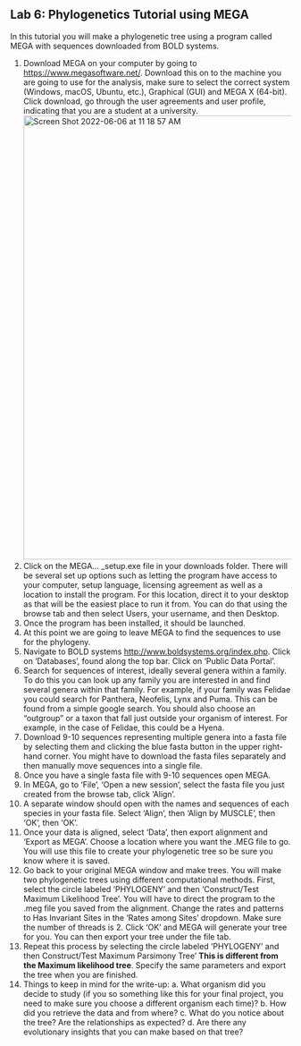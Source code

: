 ## Lab 6: Phylogenetics Tutorial using MEGA

In this tutorial you will make a phylogenetic tree using a program called MEGA with sequences
downloaded from BOLD systems.
1. Download MEGA on your computer by going to https://www.megasoftware.net/. Download this on to the machine you are going to use for the analysis, make sure to select the correct system (Windows, macOS, Ubuntu, etc.), Graphical (GUI) and MEGA X (64-bit). Click download, go through the user agreements and user profile, indicating that you are a student at a university. <img width="794" alt="Screen Shot 2022-06-06 at 11 18 57 AM" src="https://user-images.githubusercontent.com/70609417/172213618-2cbbf489-bffe-4869-92d5-495d6fbbcac9.png">
2. Click on the MEGA… _setup.exe file in your downloads folder. There will be several set
up options such as letting the program have access to your computer, setup language,
licensing agreement as well as a location to install the program. For this location, direct it
to your desktop as that will be the easiest place to run it from. You can do that using the
browse tab and then select Users, your username, and then Desktop.
3. Once the program has been installed, it should be launched.
4. At this point we are going to leave MEGA to find the sequences to use for the phylogeny.
5. Navigate to BOLD systems http://www.boldsystems.org/index.php. Click on ‘Databases’,
found along the top bar. Click on ‘Public Data Portal’. 
6. Search for sequences of interest, ideally several genera within a family. To do this you
can look up any family you are interested in and find several genera within that family.
For example, if your family was Felidae you could search for Panthera, Neofelis, Lynx
and Puma. This can be found from a simple google search. You should also choose an
“outgroup” or a taxon that fall just outside your organism of interest. For example, in the
case of Felidae, this could be a Hyena.
7. Download 9-10 sequences representing multiple genera into a fasta file by selecting them
and clicking the blue fasta button in the upper right-hand corner. You might have to
download the fasta files separately and then
manually move sequences into a single file.
8. Once you have a single fasta file with 9-10 sequences open MEGA.
9. In MEGA, go to ‘File’, ‘Open a new session’, select
the fasta file you just created from the browse tab,
click ‘Align’.
10. A separate window should open with the names and
sequences of each species in your fasta file. Select ‘Align’, then ‘Align by MUSCLE’,
then ‘OK’, then ‘OK’.
11. Once your data is aligned, select ‘Data’, then export alignment and ‘Export as MEGA’.
Choose a location where you want the .MEG file to go. You will use this file to create
your phylogenetic tree so be sure you know where it is saved.
12. Go back to your original MEGA window and make trees. You will make two
phylogenetic trees using different computational methods. First, select the circle labeled
‘PHYLOGENY’ and then ‘Construct/Test Maximum Likelihood Tree’. You will have to
direct the program to the .meg file you saved from
the alignment. Change the rates and patterns to Has
Invariant Sites in the ‘Rates among Sites’
dropdown. Make sure the number of threads is 2.
Click ‘OK’ and MEGA will generate your tree for
you. You can then export your tree under the file
tab.
13. Repeat this process by selecting the circle labeled ‘PHYLOGENY’ and then
Construct/Test Maximum Parsimony Tree’ **This is different from the Maximum
likelihood tree**. Specify the same parameters and export the tree when you are finished.
14. Things to keep in mind for the write-up:
a. What organism did you decide to study (if you so something like this for your
final project, you need to make sure you choose a different organism each time)?
b. How did you retrieve the data and from where?
c. What do you notice about the tree? Are the relationships as expected?
d. Are there any evolutionary insights that you can make based on that tree?
